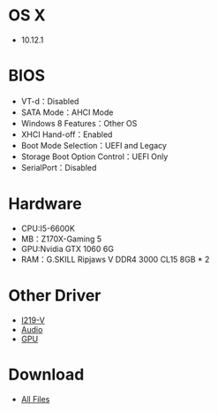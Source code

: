 # OS X
- 10.12.1

# BIOS
- VT-d：Disabled
- SATA Mode：AHCI Mode
- Windows 8 Features：Other OS
- XHCI Hand-off：Enabled
- Boot Mode Selection：UEFI and Legacy
- Storage Boot Option Control：UEFI Only
- SerialPort：Disabled

# Hardware
- CPU:I5-6600K
- MB：Z170X-Gaming 5
- GPU:Nvidia GTX 1060 6G
- RAM：G.SKILL Ripjaws V DDR4 3000 CL15 8GB * 2

# Other Driver
* [I219-V](https://bitbucket.org/RehabMan/os-x-intel-network/downloads) 
* [Audio](https://sourceforge.net/projects/voodoohda/files/?source=navbar) 
* [GPU](https://cyfangnotepad.blogspot.tw/2016/05/fix-amd-r7-370-7mb-for-os-x-el-capitan.html)

# Download
* [All Files](https://bitbucket.org/ChengYouFang/customac/downloads/Z170X-Gaming%205_macOS%20Sierra.zip) 

